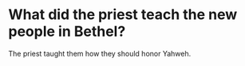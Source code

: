 # What did the priest teach the new people in Bethel?

The priest taught them how they should honor Yahweh.
